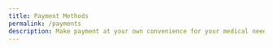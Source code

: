 ```yaml
---
title: Payment Methods
permalink: /payments
description: Make payment at your own convenience for your medical needs and expenses.
---
```

